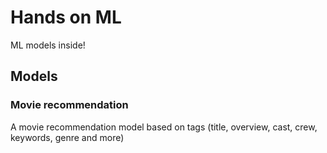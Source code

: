 # Hands on ML
ML models inside!

## Models
### Movie recommendation
A movie recommendation model based on tags (title, overview, cast, crew, keywords, genre and more)
